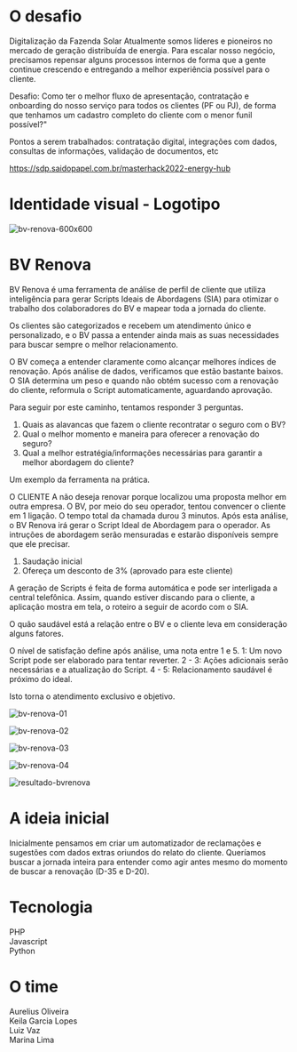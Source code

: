 # O desafio
Digitalização da Fazenda Solar
Atualmente somos líderes e pioneiros no mercado de geração distribuída de energia. Para escalar nosso negócio, precisamos repensar alguns processos internos de forma que a gente continue crescendo e entregando a melhor experiência possível para o cliente. 

Desafio: Como ter o melhor fluxo de apresentação, contratação e onboarding do nosso serviço para todos os clientes (PF ou PJ), de forma que tenhamos um cadastro completo do cliente com o menor funil possível?"

Pontos a serem trabalhados: contratação digital, integrações com dados, consultas de informações, validação de documentos, etc

https://sdp.saidopapel.com.br/masterhack2022-energy-hub

# Identidade visual - Logotipo

![bv-renova-600x600](https://user-images.githubusercontent.com/110358231/182050678-dc0b5939-80fe-4b97-8879-cec9621aa8ec.png)


# BV Renova
BV Renova é uma ferramenta de análise de perfil de cliente que utiliza inteligência para gerar Scripts Ideais de Abordagens (SIA) para otimizar o trabalho dos colaboradores do BV e mapear toda a jornada do cliente.

Os clientes são categorizados e recebem um atendimento único e personalizado, e o BV passa a entender ainda mais as suas necessidades para buscar sempre o melhor relacionamento.

O BV começa a entender claramente como alcançar melhores índices de renovação. Após análise de dados, verificamos que estão bastante baixos.
O SIA determina um peso e quando não obtém sucesso com a renovação do cliente, reformula o Script automaticamente, aguardando aprovação.

Para seguir por este caminho, tentamos responder 3 perguntas.
1. Quais as alavancas que fazem o cliente recontratar o seguro com o BV?
2. Qual o melhor momento e maneira para oferecer a renovação do seguro?
3. Qual a melhor estratégia/informações necessárias para garantir a melhor abordagem do cliente?

Um exemplo da ferramenta na prática.

O CLIENTE A não deseja renovar porque localizou uma proposta melhor em outra empresa. O BV, por meio do seu operador, tentou convencer o cliente em 1 ligação. O tempo total da chamada durou 3 minutos.
Após esta análise, o BV Renova irá gerar o Script Ideal de Abordagem para o operador. 
As intruções de abordagem serão mensuradas e estarão disponíveis sempre que ele precisar. 
1. Saudação inicial
2. Ofereça um desconto de 3% (aprovado para este cliente)

A geração de Scripts é feita de forma automática e pode ser interligada a central telefônica.
Assim, quando estiver discando para o cliente, a aplicação mostra em tela, o roteiro a seguir de acordo com o SIA.

O quão saudável está a relação entre o BV e o cliente leva em consideração alguns fatores. 

O nível de satisfação define após análise, uma nota entre 1 e 5. 
1: Um novo Script pode ser elaborado para tentar reverter.
2 - 3: Ações adicionais serão necessárias e a atualização do Script.
4 - 5: Relacionamento saudável é próximo do ideal.

Isto torna o atendimento exclusivo e objetivo.

![bv-renova-01](https://user-images.githubusercontent.com/110358231/182050267-95624e1a-a17e-4290-a8af-b0cd1ec0188e.png)

![bv-renova-02](https://user-images.githubusercontent.com/110358231/182050277-653b2cdb-9639-474c-b993-b764f8795b93.png)

![bv-renova-03](https://user-images.githubusercontent.com/110358231/182050279-7121cceb-6908-4f85-a80d-528047810ea3.png)

![bv-renova-04](https://user-images.githubusercontent.com/110358231/182050300-9ee781bd-66d0-46a4-824a-3817e2934d9e.png)


![resultado-bvrenova](https://user-images.githubusercontent.com/110358231/182054256-d798fd32-6929-4cc1-bde0-a48389748acb.png)


# A ideia inicial
Inicialmente pensamos em criar um automatizador de reclamações e sugestões com dados extras oriundos do relato do cliente. Queríamos buscar a jornada inteira para entender como agir antes mesmo do momento de buscar a renovação (D-35 e D-20).

# Tecnologia
PHP<br>
Javascript<br>
Python

# O time
Aurelius Oliveira<br>
Keila Garcia Lopes<br>
Luiz Vaz<br>
Marina Lima<br>
